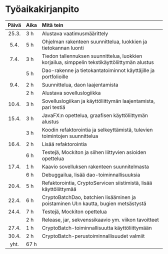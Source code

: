 # Työaikakirjanpito

| Päivä | Aika | Mitä tein  |
| :----:|:-----| :-----|
| 25.3. | 3 h  | Alustava vaatimusmäärittely |
| 5.4.  | 5 h  | Ohjelman rakenteen suunnittelua, luokkien ja tietokannan luonti |
| 7.4.  | 3 h  | Tiedon tallennuksen suunnittelua, luokkien korjailua, simppelin tekstikäyttöliittymän alustus |
|       | 5 h  | Dao-rakenne ja tietokantatoiminnot käyttäjille ja portfolioille |
| 9.4.  | 2 h  | Suunnittelua, daon laajentamista |
|       | 2 h  | Alustava sovelluslogiikka |
| 10.4. | 3 h  | Sovelluslogiikan ja käyttöliittymän laajentamista, pari testiä |
| 15.4. | 3 h  | JavaFX:n opettelua, graafisen käyttöliittymän alustus |
|       | 3 h  | Koodin refaktorointia ja selkeyttämistä, tulevien toimintojen suunnittelua |
| 16.4. | 2 h  | Lisää refaktorointia |
|       | 6 h  | Testejä, Mockiton ja siihen liittyvien asioiden opettelua |
| 17.4. | 1 h  | Kaavio sovelluksen rakenteen suunnitelmasta |
|       | 6 h  | Debuggailua, lisää dao-toiminnallisuuksia |
| 20.4. | 5 h  | Refaktorointia, CryptoServicen siistimistä, lisää käyttöliittymää |
| 22.4. | 6 h  | CryptoBatchDao, batchien lisääminen ja poistaminen UI:n kautta, bugien metsästystä |
| 24.4. | 7 h  | Testejä, Mockiton opettelua |
|       | 2 h  | Release, jar, sekvenssikaavio ym. viikon tavoitteet |
| 27.4. | 1 h  | CryptoBatch-toiminnallisuutta käyttöliittymään |
| 30.4. | 2 h  | CryptoBatch-perustoiminnallisuudet valmiit |
| yht.  | 67 h |  | 
